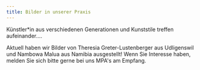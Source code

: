 ```yaml
---
title: Bilder in unserer Praxis
---
```

Künstler*in aus verschiedenen Generationen und Kunststile treffen aufeinander....

Aktuell haben wir Bilder von Theresia Greter-Lustenberger aus Udligenswil und Nambowa Malua aus Namibia ausgestellt! Wenn Sie Interesse haben, melden Sie sich bitte gerne bei uns MPA's am Empfang.